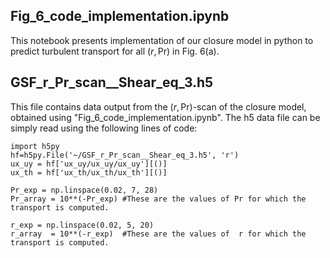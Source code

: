 ## Fig_6_code_implementation.ipynb
This notebook presents implementation of our closure model in python to predict turbulent transport for all $(r, \mathrm{Pr})$ in Fig. 6(a).


## GSF_r_Pr_scan__Shear_eq_3.h5
This file contains data output from the $(r, \mathrm{Pr})$-scan of the closure model, obtained using "Fig_6_code_implementation.ipynb".  The h5 data file can be simply read using the following lines of code:

```
import h5py
hf=h5py.File('~/GSF_r_Pr_scan__Shear_eq_3.h5', 'r')
ux_uy = hf['ux_uy/ux_uy/ux_uy'][()]
ux_th = hf['ux_th/ux_th/ux_th'][()]

Pr_exp = np.linspace(0.02, 7, 28)
Pr_array = 10**(-Pr_exp) #These are the values of Pr for which the transport is computed.

r_exp = np.linspace(0.02, 5, 20)
r_array  = 10**(-r_exp)  #These are the values of  r for which the transport is computed.
```
